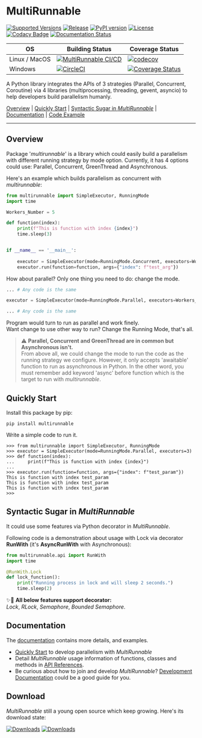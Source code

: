 # MultiRunnable

[![Supported Versions](https://img.shields.io/pypi/pyversions/multirunnable.svg?logo=python&logoColor=FBE072)](https://pypi.org/project/multirunnable)
[![Release](https://img.shields.io/github/release/Chisanan232/multirunnable.svg?label=Release&amp;logo=github)](https://github.com/Chisanan232/multirunnable/releases)
[![PyPI version](https://img.shields.io/pypi/v/MultiRunnable?color=%23099cec&amp;label=PyPI&amp;logo=pypi&amp;logoColor=white)](https://pypi.org/project/MultiRunnable/)
[![License](https://img.shields.io/badge/License-Apache%202.0-blue.svg)](https://opensource.org/licenses/Apache-2.0)
[![Codacy Badge](https://app.codacy.com/project/badge/Grade/6733a68742a64b3dbcfa57b1309de4ce)](https://www.codacy.com/gh/Chisanan232/multirunnable/dashboard?utm_source=github.com&amp;utm_medium=referral&amp;utm_content=Chisanan232/multirunnable&amp;utm_campaign=Badge_Grade)
[![Documentation Status](https://readthedocs.org/projects/multirunnable/badge/?version=latest)](https://multirunnable.readthedocs.io/en/latest/?badge=latest)

| OS | Building Status | Coverage Status |
|------------|------------|--------|
| Linux / MacOS |[![MultiRunnable CI/CD](https://github.com/Chisanan232/multirunnable/actions/workflows/ci-cd-master.yml/badge.svg)](https://github.com/Chisanan232/multirunnable/actions/workflows/ci-cd-master.yml)|[![codecov](https://codecov.io/gh/Chisanan232/multirunnable/branch/master/graph/badge.svg?token=E2AGK1ZIDH)](https://codecov.io/gh/Chisanan232/multirunnable)|
| Windows |[![CircleCI](https://circleci.com/gh/Chisanan232/multirunnable.svg?style=svg)](https://app.circleci.com/pipelines/github/Chisanan232/multirunnable)|[![Coverage Status](https://coveralls.io/repos/github/Chisanan232/multirunnable/badge.svg?branch=master)](https://coveralls.io/github/Chisanan232/multirunnable?branch=master)|

[comment]: <> (| Windows |[![Build status]&#40;https://ci.appveyor.com/api/projects/status/v0nq38jtof6vcm23?svg=true&#41;]&#40;https://ci.appveyor.com/project/Chisanan232/multirunnable&#41;|[![Coverage Status]&#40;https://coveralls.io/repos/github/Chisanan232/multirunnable/badge.svg?branch=master&#41;]&#40;https://coveralls.io/github/Chisanan232/multirunnable?branch=master&#41;|)

A Python library integrates the APIs of 3 strategies (Parallel, Concurrent, Coroutine) via 4 libraries (multiprocessing, threading, gevent, asyncio) to help developers build parallelism humanly.

[Overview](#overview) | [Quickly Start](#quickly-start) | [Syntactic Sugar in *MultiRunnable*](#syntactic-sugar-in-multirunnable) | [Documentation](#documentation) | [Code Example](https://github.com/Chisanan232/multirunnable/tree/master/example)
<hr>

## Overview

Package '_multirunnable_' is a library which could easily build a parallelism with different running strategy by mode option. 
Currently, it has 4 options could use: Parallel, Concurrent, GreenThread and Asynchronous.

Here's an example which builds parallelism as concurrent with _multirunnable_:

```python
from multirunnable import SimpleExecutor, RunningMode
import time

Workers_Number = 5

def function(index):
    print(f"This is function with index {index}")
    time.sleep(3)


if __name__ == '__main__':
  
    executor = SimpleExecutor(mode=RunningMode.Concurrent, executors=Workers_Number)
    executor.run(function=function, args={"index": f"test_arg"})
```

How about parallel? Only one thing you need to do: change the mode.

```python
... # Any code is the same

executor = SimpleExecutor(mode=RunningMode.Parallel, executors=Workers_Number)

... # Any code is the same
```

Program would turn to run as parallel and work finely. <br>
Want change to use other way to run? Change the Running Mode, that's all. <br>

> ⚠️ **Parallel, Concurrent and GreenThread are in common but Asynchronous isn't.** <br>
From above all, we could change the mode to run the code as the running strategy we configure. 
However, it only accepts 'awaitable' function to run as asynchronous in Python. 
In the other word, you must remember add keyword 'async' before function which is the target to run with _multirunnable_.


## Quickly Start

Install this package by pip:

    pip install multirunnable

Write a simple code to run it.

    >>> from multirunnable import SimpleExecutor, RunningMode
    >>> executor = SimpleExecutor(mode=RunningMode.Parallel, executors=3)
    >>> def function(index):
    ...     print(f"This is function with index {index}")
    ... 
    >>> executor.run(function=function, args={"index": f"test_param"})
    This is function with index test_param
    This is function with index test_param
    This is function with index test_param
    >>> 


## Syntactic Sugar in *MultiRunnable*

It could use some features via Python decorator in _MultiRunnable_.

Following code is a demonstration about usage with Lock via decorator **RunWith** (it's **AsyncRunWith** with Asynchronous):

```python
from multirunnable.api import RunWith
import time

@RunWith.Lock
def lock_function():
    print("Running process in lock and will sleep 2 seconds.")
    time.sleep(2)
```

✨👀 **All below features support decorator:** <br>
*Lock*, *RLock*, *Semaphore*, *Bounded Semaphore*.


## Documentation

The [documentation](https://multirunnable.readthedocs.io) contains more details, and examples.

* [Quickly Start](https://multirunnable.readthedocs.io/en/latest/quickly_start.html) to develop parallelism with *MultiRunnable*
* Detail *MultiRunnable* usage information of functions, classes and methods in [API References](https://multirunnable.readthedocs.io/en/latest/index.html#api-reference).
* Be curious about how to join and develop *MultiRunnable*? [Development Documentation](https://multirunnable.readthedocs.io/en/latest/index.html#development-documentation) could be a good guide for you. 


## Download 

*MultiRunnable* still a young open source which keep growing. Here's its download state: 

[![Downloads](https://pepy.tech/badge/multirunnable)](https://pepy.tech/project/multirunnable)
[![Downloads](https://pepy.tech/badge/multirunnable/month)](https://pepy.tech/project/multirunnable)
